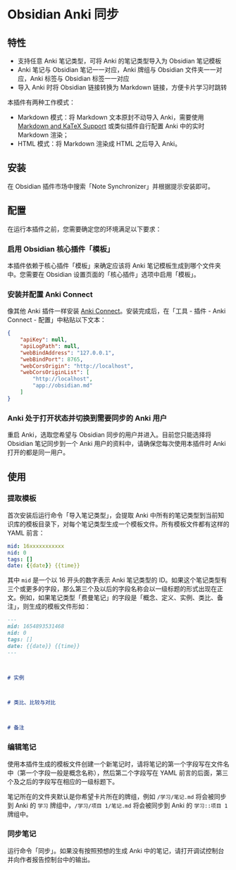# Obsidian Anki 同步

## 特性

- 支持任意 Anki 笔记类型，可将 Anki 的笔记类型导入为 Obsidian 笔记模板
- Anki 笔记与 Obsidian 笔记一一对应，Anki 牌组与 Obsidian 文件夹一一对应，Anki 标签与 Obsidian 标签一一对应
- 导入 Anki 时将 Obsidian 链接转换为 Markdown 链接，方便卡片学习时跳转

本插件有两种工作模式：

- Markdown 模式：将 Markdown 文本原封不动导入 Anki，需要使用 [Markdown and KaTeX Support](https://ankiweb.net/shared/info/1087328706) 或类似插件自行配置 Anki 中的实时 Markdown 渲染；
- HTML 模式：将 Markdown 渲染成 HTML 之后导入 Anki。

## 安装

在 Obsidian 插件市场中搜索「Note Synchronizer」并根据提示安装即可。

## 配置

在运行本插件之前，您需要确定您的环境满足以下要求：

### 启用 Obsidian 核心插件「模板」

本插件依赖于核心插件「模板」来确定应该将 Anki 笔记模板生成到哪个文件夹中。您需要在 Obsidian 设置页面的「核心插件」选项中启用「模板」。
### 安装并配置 Anki Connect

像其他 Anki 插件一样安装 [Anki Connect](https://ankiweb.net/shared/info/2055492159)。安装完成后，在「工具 - 插件 - Anki Connect - 配置」中粘贴以下文本：

```json
{
    "apiKey": null,
    "apiLogPath": null,
    "webBindAddress": "127.0.0.1",
    "webBindPort": 8765,
    "webCorsOrigin": "http://localhost",
    "webCorsOriginList": [
        "http://localhost",
        "app://obsidian.md"
    ]
}
```

### Anki 处于打开状态并切换到需要同步的 Anki 用户

重启 Anki，选取您希望与 Obsidian 同步的用户并进入。目前您只能选择将 Obsidian 笔记同步到一个 Anki 用户的资料中，请确保您每次使用本插件时 Anki 打开的都是同一用户。

## 使用

### 提取模板

首次安装后运行命令「导入笔记类型」，会提取 Anki 中所有的笔记类型到当前知识库的模板目录下，对每个笔记类型生成一个模板文件。所有模板文件都有这样的 YAML 前言：

```yaml
mid: 16xxxxxxxxxxx
nid: 0
tags: []
date: {{date}} {{time}}
```

其中 `mid` 是一个以 16 开头的数字表示 Anki 笔记类型的 ID。如果这个笔记类型有三个或更多的字段，那么第三个及以后的字段名称会以一级标题的形式出现在正文。例如，如果笔记类型「费曼笔记」的字段是「概念、定义、实例、类比、备注」，则生成的模板文件形如：

```markdown
---
mid: 1654893531468
nid: 0
tags: []
date: {{date}} {{time}}
---



# 实例



# 类比、比较与对比



# 备注


```

### 编辑笔记

使用本插件生成的模板文件创建一个新笔记时，请将笔记的第一个字段写在文件名中（第一个字段一般是概念名称），然后第二个字段写在 YAML 前言的后面，第三个及之后的字段写在相应的一级标题下。

笔记所在的文件夹默认是你希望卡片所在的牌组，例如 `/学习/笔记.md` 将会被同步到 Anki 的 `学习` 牌组中，`/学习/项目 1/笔记.md` 将会被同步到 Anki 的 `学习::项目 1` 牌组中。

### 同步笔记

运行命令「同步」。如果没有按照预想的生成 Anki 中的笔记，请打开调试控制台并向作者报告控制台中的输出。
